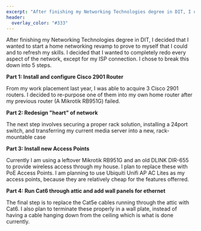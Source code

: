 ```yaml
---
excerpt: "After finishing my Networking Technologies degree in DIT, I decided that I wanted to revamp my home network"
header:
  overlay_color: "#333"
---
```

After finishing my Networking Technologies degree in DIT, I decided that I wanted to start a home networking revamp to prove to myself that I could and to refresh my skills. I decided that I wanted to completely redo every aspect of the network, except for my ISP connection. I chose to break this down into 5 steps.

**Part 1: Install and configure Cisco 2901 Router**

From my work placement last year, I was able to acquire 3 Cisco 2901 routers. I decided to re-purpose one of them into my own home router after my previous router (A Mikrotik RB951G) failed.

**Part 2: Redesign "heart" of network**

The next step involves securing a proper rack solution, installing a 24port switch, and transferring my current media server into a new, rack-mountable case

**Part 3: Install new Access Points**

Currently I am using a leftover Mikrotik RB951G and an old DLINK DIR-655 to provide wireless access through my house. I plan to replace these with PoE Access Points. I am planning to use Ubiquiti Unifi AP AC Lites as my access points, because they are relatively cheap for the features offerred.

**Part 4: Run Cat6 through attic and add wall panels for ethernet**

The final step is to replace the Cat5e cables running through the attic with Cat6\. I also plan to terminate these properly in a wall plate, instead of having a cable hanging down from the ceiling which is what is done currently.
